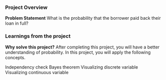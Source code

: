 ### Project Overview

 **Problem Statement**
What is the probability that the borrower paid back their loan in full?


### Learnings from the project

 **Why solve this project?**
After completing this project, you will have a better understanding of probability. In this project, you will apply the following concepts.

Independency check
Bayes theorem
Visualizing discrete variable
Visualizing continuous variable


